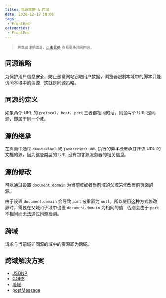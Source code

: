 ```yaml
---
title: 同源策略 & 跨域
date: 2020-12-17 10:06
tags:
 - FrontEnd
categories:
 - FrontEnd
---
```


> <small>转载请注明出处，[点击此处](https://shichaohui.github.io/) 查看更多精彩内容。</small>

## 同源策略

为保护用户信息安全，防止恶意网站窃取用户数据，浏览器限制本域中的脚本只能访问本域中的资源，这就是同源策略。

## 同源的定义

如果两个 URL 的 `protocol`、`host`、`port` 三者都相同的话，则这两个 URL 是同源，即属于同一个域。

## 源的继承

在页面中通过 `about:blank` 或 `javascript: URL` 执行的脚本会继承打开该 URL 的文档的源，因为这些类型的 URL 没有包含源服务器的相关信息。

## 源的修改

可以通过设置 `document.domain` 为当前域或者当前域的父域来修改当前页面的源。

由于设置 `document.domain` 会导致 `port` 被重置为 `null`，所以使用这种方式修改源时，需要在父域和子域中设置 `document.domain` 为相同的值，否则会由于 `port` 不相同而无法通过同源检测。

## 跨域

请求与当前域非同源的域中的资源即为跨域。

## 跨域解决方案

* [JSONP](https://blog.csdn.net/u014165119/article/details/111311112)
* [CORS](https://blog.csdn.net/u014165119/article/details/111529729)
* [降域](https://blog.csdn.net/u014165119/article/details/111656559)
* [postMessage](https://blog.csdn.net/u014165119/article/details/111656559)